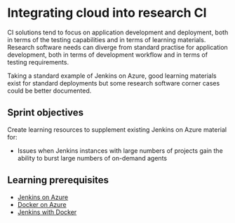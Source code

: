 # Integrating cloud into research CI

CI solutions tend to focus on application development and deployment, both in terms of the testing capabilities and in terms of learning materials. Research software needs can diverge from standard practise for application development, both in terms of development workflow and in terms of testing requirements.

Taking a standard example of Jenkins on Azure, good learning materials exist for standard deployments but some research software corner cases could be better documented.

## Sprint objectives

Create learning resources to supplement existing Jenkins on Azure material for:

* Issues when Jenkins instances with large numbers of projects gain the ability to burst large numbers of on-demand agents


## Learning prerequisites

* [Jenkins on Azure](https://docs.microsoft.com/en-us/azure/jenkins/)
* [Docker on Azure](https://azure.microsoft.com/en-us/services/kubernetes-service/docker/)
* [Jenkins with Docker](https://jenkins.io/doc/book/pipeline/docker/)
